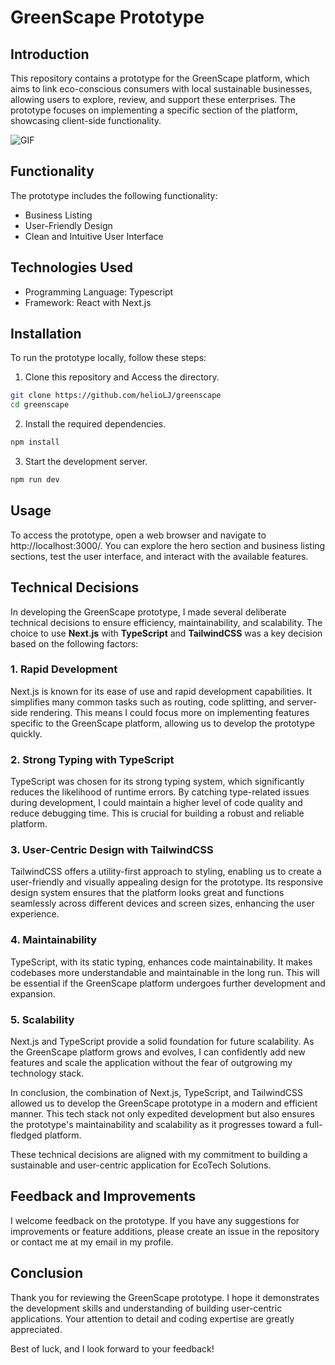 # GreenScape Prototype
## Introduction
This repository contains a prototype for the GreenScape platform, which aims to link eco-conscious consumers with local sustainable businesses, allowing users to explore, review, and support these enterprises. The prototype focuses on implementing a specific section of the platform, showcasing client-side functionality.

![GIF](./greenscape.gif)

## Functionality
The prototype includes the following functionality:

- Business Listing
- User-Friendly Design
- Clean and Intuitive User Interface

## Technologies Used
- Programming Language: Typescript
- Framework: React with Next.js

## Installation
To run the prototype locally, follow these steps:

1. Clone this repository and Access the directory.
```bash
git clone https://github.com/helioLJ/greenscape
cd greenscape
```
2. Install the required dependencies.

```bash
npm install
```
3. Start the development server.
```bash
npm run dev
```

## Usage
To access the prototype, open a web browser and navigate to http://localhost:3000/. You can explore the hero section and business listing sections, test the user interface, and interact with the available features.

## Technical Decisions
In developing the GreenScape prototype, I made several deliberate technical decisions to ensure efficiency, maintainability, and scalability. The choice to use **Next.js** with **TypeScript** and **TailwindCSS** was a key decision based on the following factors:

### 1. Rapid Development
Next.js is known for its ease of use and rapid development capabilities. It simplifies many common tasks such as routing, code splitting, and server-side rendering. This means I could focus more on implementing features specific to the GreenScape platform, allowing us to develop the prototype quickly.

### 2. Strong Typing with TypeScript
TypeScript was chosen for its strong typing system, which significantly reduces the likelihood of runtime errors. By catching type-related issues during development, I could maintain a higher level of code quality and reduce debugging time. This is crucial for building a robust and reliable platform.

### 3. User-Centric Design with TailwindCSS
TailwindCSS offers a utility-first approach to styling, enabling us to create a user-friendly and visually appealing design for the prototype. Its responsive design system ensures that the platform looks great and functions seamlessly across different devices and screen sizes, enhancing the user experience.

### 4. Maintainability
TypeScript, with its static typing, enhances code maintainability. It makes codebases more understandable and maintainable in the long run. This will be essential if the GreenScape platform undergoes further development and expansion.

### 5. Scalability
Next.js and TypeScript provide a solid foundation for future scalability. As the GreenScape platform grows and evolves, I can confidently add new features and scale the application without the fear of outgrowing my technology stack.

In conclusion, the combination of Next.js, TypeScript, and TailwindCSS allowed us to develop the GreenScape prototype in a modern and efficient manner. This tech stack not only expedited development but also ensures the prototype's maintainability and scalability as it progresses toward a full-fledged platform.

These technical decisions are aligned with my commitment to building a sustainable and user-centric application for EcoTech Solutions.

## Feedback and Improvements
I welcome feedback on the prototype. If you have any suggestions for improvements or feature additions, please create an issue in the repository or contact me at my email in my profile.

## Conclusion
Thank you for reviewing the GreenScape prototype. I hope it demonstrates the development skills and understanding of building user-centric applications. Your attention to detail and coding expertise are greatly appreciated.

Best of luck, and I look forward to your feedback!

